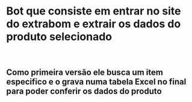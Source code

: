 <h1>Bot que consiste em entrar no site do extrabom e extrair os dados do produto selecionado</h1>
<br>
<h2>Como primeira versão ele busca um item especifico e o grava numa tabela Excel no final para poder conferir os dados do produto</h2>
